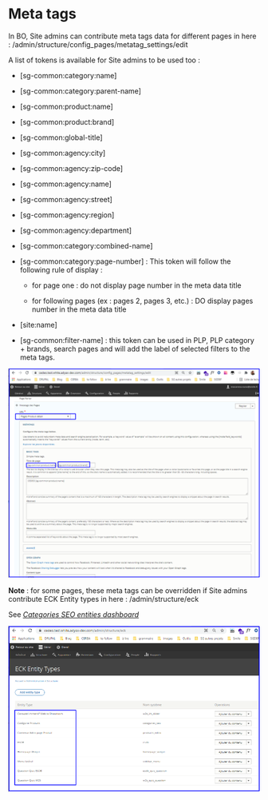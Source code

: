 # **Meta tags**

In BO, Site admins can contribute meta tags data for different pages in
here : /admin/structure/config\_pages/metatag\_settings/edit

A list of tokens is available for Site admins to be used too :

-   \[sg-common:category:name\]

-   \[sg-common:category:parent-name\]

-   \[sg-common:product:name\]

-   \[sg-common:product:brand\]

-   \[sg-common:global-title\]

-   \[sg-common:agency:city\]

-   \[sg-common:agency:zip-code\]

-   \[sg-common:agency:name\]

-   \[sg-common:agency:street\]

-   \[sg-common:agency:region\]

-   \[sg-common:agency:department\]

-   \[sg-common:category:combined-name\]

-   \[sg-common:category:page-number\] : This token will follow the
     following rule of display :

	-   for page one : do not display page number in the meta data title

	-   for following pages (ex : pages 2, pages 3, etc.) : DO display
         pages number in the meta data title

-   \[site:name\]

-   \[sg-common:filter-name\] : this token can be used in PLP, PLP
     category + brands, search pages and will add the label of selected
     filters to the meta tags.

![img614](../img/img614.png)

**Note** : for some pages, these meta tags can be overridden if Site
admins contribute ECK Entity types in here : /admin/structure/eck

See [*Categories SEO entities
dashboard*](#categories-seo-entities-dashboard)

![img615](../img/img615.png)
